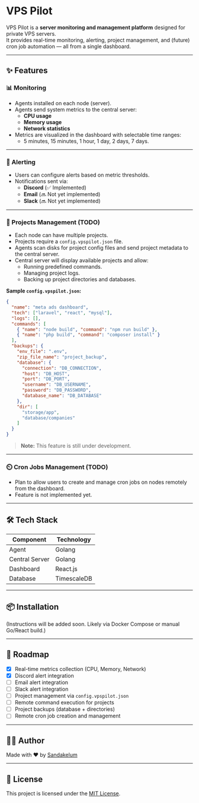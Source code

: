 
# VPS Pilot

VPS Pilot is a **server monitoring and management platform** designed for private VPS servers.  
It provides real-time monitoring, alerting, project management, and (future) cron job automation — all from a single dashboard.

---

## ✨ Features

### 📊 Monitoring
- Agents installed on each node (server).
- Agents send system metrics to the central server:
  - **CPU usage**
  - **Memory usage**
  - **Network statistics**
- Metrics are visualized in the dashboard with selectable time ranges:
  - 5 minutes, 15 minutes, 1 hour, 1 day, 2 days, 7 days.

---

### 🚨 Alerting
- Users can configure alerts based on metric thresholds.
- Notifications sent via:
  - **Discord** (✅ Implemented)
  - **Email** (🔜 Not yet implemented)
  - **Slack** (🔜 Not yet implemented)

---

### 🚀 Projects Management (TODO)
- Each node can have multiple projects.
- Projects require a `config.vpspilot.json` file.
- Agents scan disks for project config files and send project metadata to the central server.
- Central server will display available projects and allow:
  - Running predefined commands.
  - Managing project logs.
  - Backing up project directories and databases.

**Sample `config.vpspilot.json`:**
```json
{
  "name": "meta ads dashboard",
  "tech": ["laravel", "react", "mysql"],
  "logs": [],
  "commands": [
    { "name": "node build", "command": "npm run build" },
    { "name": "php build", "command": "composer install" }
  ],
  "backups": {
    "env_file": ".env",
    "zip_file_name": "project_backup",
    "database": {
      "connection": "DB_CONNECTION",
      "host": "DB_HOST",
      "port": "DB_PORT",
      "username": "DB_USERNAME",
      "password": "DB_PASSWORD",
      "database_name": "DB_DATABASE"
    },
    "dir": [
      "storage/app",
      "database/companies"
    ]
  }
}
```
> **Note:** This feature is still under development.

---

### ⏲️ Cron Jobs Management (TODO)
- Plan to allow users to create and manage cron jobs on nodes remotely from the dashboard.
- Feature is not implemented yet.

---

## 🛠️ Tech Stack

| Component        | Technology |
|------------------|------------|
| Agent            | Golang     |
| Central Server   | Golang     |
| Dashboard        | React.js   |
| Database         | TimescaleDB |

---

## 📦 Installation

(Instructions will be added soon. Likely via Docker Compose or manual Go/React build.)

---

## 📅 Roadmap

- [x] Real-time metrics collection (CPU, Memory, Network)
- [x] Discord alert integration
- [ ] Email alert integration
- [ ] Slack alert integration
- [ ] Project management via `config.vpspilot.json`
- [ ] Remote command execution for projects
- [ ] Project backups (database + directories)
- [ ] Remote cron job creation and management

---

## 🧑‍💻 Author

Made with ❤️ by [Sandakelum](https://github.com/sanda0)

---

## 📜 License

This project is licensed under the [MIT License](LICENSE).


